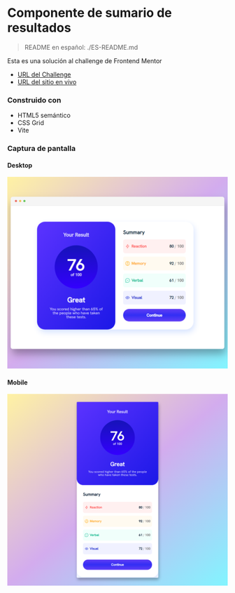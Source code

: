 # Componente de sumario de resultados
> README en español: ./ES-README.md

Esta es una solución al challenge de Frontend Mentor
- [URL del Challenge](https://www.frontendmentor.io/challenges/results-summary-component-CE_K6s0maV)
- [URL del sitio en vivo](https://rtlsalazar.github.io/responsive-summary-component/dist/index.html)

### Construido con
- HTML5 semántico
- CSS Grid
- Vite

### Captura de pantalla
#### Desktop
![Desktop Preview](./Screenshot_desktop.png)

#### Mobile
![Mobile Preview](./Screenshot_mobile.png)

